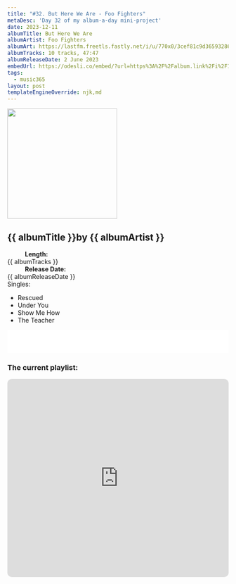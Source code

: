 ```yaml
---
title: "#32. But Here We Are - Foo Fighters"
metaDesc: 'Day 32 of my album-a-day mini-project'
date: 2023-12-11
albumTitle: But Here We Are
albumArtist: Foo Fighters
albumArt: https://lastfm.freetls.fastly.net/i/u/770x0/3cef81c9d36593286719a4c00007be0b.jpg#3cef81c9d36593286719a4c00007be0b
albumTracks: 10 tracks, 47:47
albumReleaseDate: 2 June 2023
embedUrl: https://odesli.co/embed/?url=https%3A%2F%2Falbum.link%2Fi%2F1682993466&theme=light
tags:
  - music365
layout: post
templateEngineOverride: njk,md
---
```

<aside class="album-profile">
  <div class="album-profile__image">
    <img class="album-image" width="250" height="250" crossorigin="anonymous" src="{{ albumArt }}"/>
  </div>
  <div class="aside__content">
    <h1><strong>{{ albumTitle }}</strong>by {{ albumArtist }}</h1>
    <dl>
      <div>
        <dd><strong>Length:</strong></dd>
        <dt>{{ albumTracks }}</dt>
      </div>
      <div>
        <dd><strong>Release Date:</strong></dd>
        <dt>{{ albumReleaseDate }}</dt>
      </div>
      <div class="singles">
        <span>Singles:</span>
        <ul>
          <li>Rescued</li>
          <li>Under You</li>
          <li>Show Me How</li>
          <li>The Teacher</li>
        </ul>
      </div>
    </dl>
    <div class="color-grid">
      <div class="color-grid__container">
					<span class="color color--1"></span>
					<span class="color color--2"></span>
					<span class="color color--3"></span>
      </div>
    </div>
  </div>
</aside>

<iframe width="100%" height="52" src={{ embedUrl }} frameborder="0" allowfullscreen sandbox="allow-same-origin allow-scripts allow-presentation allow-popups allow-popups-to-escape-sandbox" allow="clipboard-read; clipboard-write"></iframe>

### The current playlist:

<iframe allow="autoplay *; encrypted-media *; fullscreen *; clipboard-write" frameborder="0" height="450" style="width:100%;max-width:660px;overflow:hidden;border-radius:10px;" sandbox="allow-forms allow-popups allow-same-origin allow-scripts allow-storage-access-by-user-activation allow-top-navigation-by-user-activation" src="https://embed.music.apple.com/gb/playlist/music365/pl.u-AkAmEd9ix4MAZYJ"></iframe>

